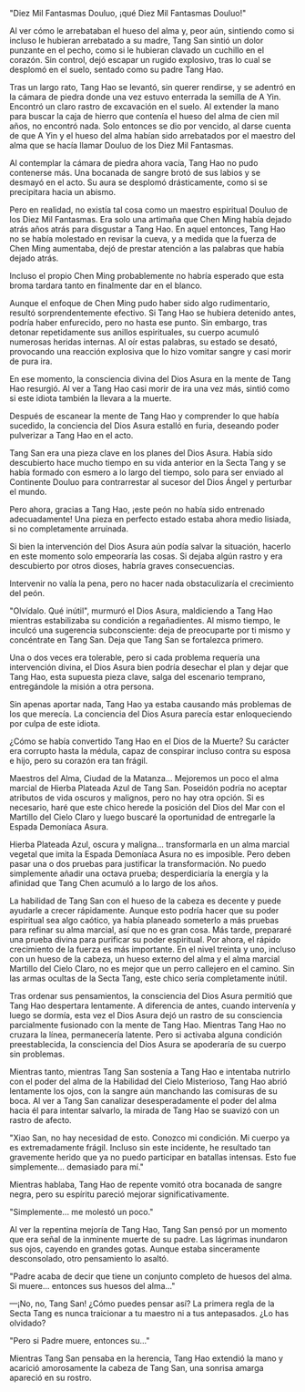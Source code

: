 
"Diez Mil Fantasmas Douluo, ¡qué Diez Mil Fantasmas Douluo!"

Al ver cómo le arrebataban el hueso del alma y, peor aún, sintiendo como si incluso le hubieran arrebatado a su madre, Tang San sintió un dolor punzante en el pecho, como si le hubieran clavado un cuchillo en el corazón. Sin control, dejó escapar un rugido explosivo, tras lo cual se desplomó en el suelo, sentado como su padre Tang Hao.

Tras un largo rato, Tang Hao se levantó, sin querer rendirse, y se adentró en la cámara de piedra donde una vez estuvo enterrada la semilla de A Yin. Encontró un claro rastro de excavación en el suelo. Al extender la mano para buscar la caja de hierro que contenía el hueso del alma de cien mil años, no encontró nada. Solo entonces se dio por vencido, al darse cuenta de que A Yin y el hueso del alma habían sido arrebatados por el maestro del alma que se hacía llamar Douluo de los Diez Mil Fantasmas.

Al contemplar la cámara de piedra ahora vacía, Tang Hao no pudo contenerse más. Una bocanada de sangre brotó de sus labios y se desmayó en el acto. Su aura se desplomó drásticamente, como si se precipitara hacia un abismo.

Pero en realidad, no existía tal cosa como un maestro espiritual Douluo de los Diez Mil Fantasmas. Era solo una artimaña que Chen Ming había dejado atrás años atrás para disgustar a Tang Hao. En aquel entonces, Tang Hao no se había molestado en revisar la cueva, y a medida que la fuerza de Chen Ming aumentaba, dejó de prestar atención a las palabras que había dejado atrás.

Incluso el propio Chen Ming probablemente no habría esperado que esta broma tardara tanto en finalmente dar en el blanco.

Aunque el enfoque de Chen Ming pudo haber sido algo rudimentario, resultó sorprendentemente efectivo. Si Tang Hao se hubiera detenido antes, podría haber enfurecido, pero no hasta ese punto. Sin embargo, tras detonar repetidamente sus anillos espirituales, su cuerpo acumuló numerosas heridas internas. Al oír estas palabras, su estado se desató, provocando una reacción explosiva que lo hizo vomitar sangre y casi morir de pura ira.

En ese momento, la consciencia divina del Dios Asura en la mente de Tang Hao resurgió. Al ver a Tang Hao casi morir de ira una vez más, sintió como si este idiota también la llevara a la muerte.

Después de escanear la mente de Tang Hao y comprender lo que había sucedido, la conciencia del Dios Asura estalló en furia, deseando poder pulverizar a Tang Hao en el acto.

Tang San era una pieza clave en los planes del Dios Asura. Había sido descubierto hace mucho tiempo en su vida anterior en la Secta Tang y se había formado con esmero a lo largo del tiempo, solo para ser enviado al Continente Douluo para contrarrestar al sucesor del Dios Ángel y perturbar el mundo.

Pero ahora, gracias a Tang Hao, ¡este peón no había sido entrenado adecuadamente! Una pieza en perfecto estado estaba ahora medio lisiada, si no completamente arruinada.

Si bien la intervención del Dios Asura aún podía salvar la situación, hacerlo en este momento solo empeoraría las cosas. Si dejaba algún rastro y era descubierto por otros dioses, habría graves consecuencias.

Intervenir no valía la pena, pero no hacer nada obstaculizaría el crecimiento del peón.

"Olvídalo. Qué inútil", murmuró el Dios Asura, maldiciendo a Tang Hao mientras estabilizaba su condición a regañadientes. Al mismo tiempo, le inculcó una sugerencia subconsciente: deja de preocuparte por ti mismo y concéntrate en Tang San. Deja que Tang San se fortalezca primero.

Una o dos veces era tolerable, pero si cada problema requería una intervención divina, el Dios Asura bien podría desechar el plan y dejar que Tang Hao, esta supuesta pieza clave, salga del escenario temprano, entregándole la misión a otra persona.

Sin apenas aportar nada, Tang Hao ya estaba causando más problemas de los que merecía. La conciencia del Dios Asura parecía estar enloqueciendo por culpa de este idiota.

¿Cómo se había convertido Tang Hao en el Dios de la Muerte? Su carácter era corrupto hasta la médula, capaz de conspirar incluso contra su esposa e hijo, pero su corazón era tan frágil.

Maestros del Alma, Ciudad de la Matanza... Mejoremos un poco el alma marcial de Hierba Plateada Azul de Tang San. Poseidón podría no aceptar atributos de vida oscuros y malignos, pero no hay otra opción. Si es necesario, haré que este chico herede la posición del Dios del Mar con el Martillo del Cielo Claro y luego buscaré la oportunidad de entregarle la Espada Demoníaca Asura.

Hierba Plateada Azul, oscura y maligna... transformarla en un alma marcial vegetal que imita la Espada Demoníaca Asura no es imposible. Pero deben pasar una o dos pruebas para justificar la transformación. No puedo simplemente añadir una octava prueba; desperdiciaría la energía y la afinidad que Tang Chen acumuló a lo largo de los años.

La habilidad de Tang San con el hueso de la cabeza es decente y puede ayudarle a crecer rápidamente. Aunque esto podría hacer que su poder espiritual sea algo caótico, ya había planeado someterlo a más pruebas para refinar su alma marcial, así que no es gran cosa. Más tarde, prepararé una prueba divina para purificar su poder espiritual. Por ahora, el rápido crecimiento de la fuerza es más importante. En el nivel treinta y uno, incluso con un hueso de la cabeza, un hueso externo del alma y el alma marcial Martillo del Cielo Claro, no es mejor que un perro callejero en el camino. Sin las armas ocultas de la Secta Tang, este chico sería completamente inútil.

Tras ordenar sus pensamientos, la consciencia del Dios Asura permitió que Tang Hao despertara lentamente. A diferencia de antes, cuando intervenía y luego se dormía, esta vez el Dios Asura dejó un rastro de su consciencia parcialmente fusionado con la mente de Tang Hao. Mientras Tang Hao no cruzara la línea, permanecería latente. Pero si activaba alguna condición preestablecida, la consciencia del Dios Asura se apoderaría de su cuerpo sin problemas.

Mientras tanto, mientras Tang San sostenía a Tang Hao e intentaba nutrirlo con el poder del alma de la Habilidad del Cielo Misterioso, Tang Hao abrió lentamente los ojos, con la sangre aún manchando las comisuras de su boca. Al ver a Tang San canalizar desesperadamente el poder del alma hacia él para intentar salvarlo, la mirada de Tang Hao se suavizó con un rastro de afecto.

"Xiao San, no hay necesidad de esto. Conozco mi condición. Mi cuerpo ya es extremadamente frágil. Incluso sin este incidente, he resultado tan gravemente herido que ya no puedo participar en batallas intensas. Esto fue simplemente... demasiado para mí."

Mientras hablaba, Tang Hao de repente vomitó otra bocanada de sangre negra, pero su espíritu pareció mejorar significativamente.

"Simplemente... me molestó un poco."

Al ver la repentina mejoría de Tang Hao, Tang San pensó por un momento que era señal de la inminente muerte de su padre. Las lágrimas inundaron sus ojos, cayendo en grandes gotas. Aunque estaba sinceramente desconsolado, otro pensamiento lo asaltó.

"Padre acaba de decir que tiene un conjunto completo de huesos del alma. Si muere... entonces sus huesos del alma..."

—¡No, no, Tang San! ¿Cómo puedes pensar así? La primera regla de la Secta Tang es nunca traicionar a tu maestro ni a tus antepasados. ¿Lo has olvidado?

"Pero si Padre muere, entonces su..."

Mientras Tang San pensaba en la herencia, Tang Hao extendió la mano y acarició amorosamente la cabeza de Tang San, una sonrisa amarga apareció en su rostro.